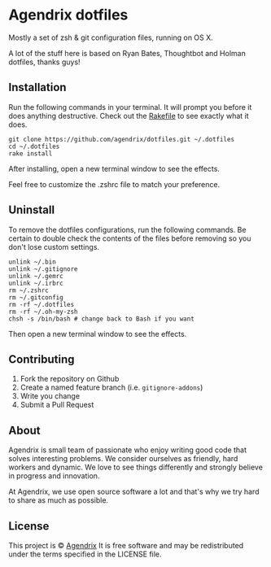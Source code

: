 Agendrix dotfiles
===

Mostly a set of zsh & git configuration files, running on OS X.

A lot of the stuff here is based on Ryan Bates, Thoughtbot and Holman dotfiles, thanks guys!

## Installation

Run the following commands in your terminal. It will prompt you before it does anything destructive. Check out the [Rakefile](https://github.com/ryanb/dotfiles/blob/custom-bash-zsh/Rakefile) to see exactly what it does.

```
git clone https://github.com/agendrix/dotfiles.git ~/.dotfiles
cd ~/.dotfiles
rake install
```

After installing, open a new terminal window to see the effects.

Feel free to customize the .zshrc file to match your preference.

## Uninstall

To remove the dotfiles configurations, run the following commands. Be certain to double check the contents of the files before removing so you don't lose custom settings.

```
unlink ~/.bin
unlink ~/.gitignore
unlink ~/.gemrc
unlink ~/.irbrc
rm ~/.zshrc
rm ~/.gitconfig
rm -rf ~/.dotfiles
rm -rf ~/.oh-my-zsh
chsh -s /bin/bash # change back to Bash if you want
```

Then open a new terminal window to see the effects.

## Contributing

1. Fork the repository on Github
2. Create a named feature branch (i.e. `gitignore-addons`)
3. Write you change
4. Submit a Pull Request

## About

Agendrix is small team of passionate who enjoy writing good code that solves interesting problems. We consider ourselves as friendly, hard workers and dynamic. We love to see things differently and strongly believe in progress and innovation.

At Agendrix, we use open source software a lot and that's why we try hard to share as much as possible.

## License

This project is © [Agendrix](http://www.agendrix.com) It is free software and may be redistributed under the terms specified in the LICENSE file.
